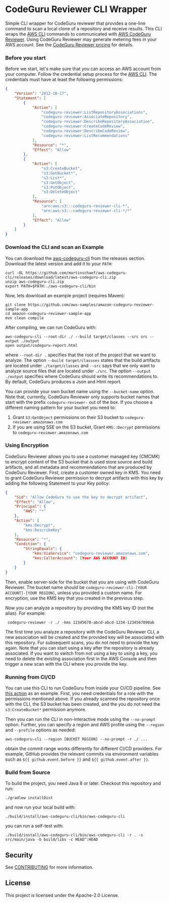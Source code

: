 # CodeGuru Reviewer CLI Wrapper
Simple CLI wrapper for CodeGuru reviewer that provides a one-line command to scan a local clone of a repository and
receive results. This CLI wraps the [AWS CLI](https://aws.amazon.com/cli/) commands to communicated with 
[AWS CodeGuru Reviewer](https://aws.amazon.com/codeguru/). Using CodeGuru Reviewer may generate metering fees
in your AWS account. See the [CodeGuru Reviewer pricing](https://aws.amazon.com/codeguru/pricing/) for details.

### Before you start

Before we start, let's make sure that you can access an AWS account from your computer. 
Follow the credential setup process for the [AWS CLI](https://github.com/aws/aws-cli#configuration).
The credentials must have at least the following permissions:

```json
{
    "Version": "2012-10-17",
    "Statement": [
        {
            "Action": [
                "codeguru-reviewer:ListRepositoryAssociations",
                "codeguru-reviewer:AssociateRepository",
                "codeguru-reviewer:DescribeRepositoryAssociation",
                "codeguru-reviewer:CreateCodeReview",
                "codeguru-reviewer:DescribeCodeReview",
                "codeguru-reviewer:ListRecommendations"
            ],
            "Resource": "*",
            "Effect": "Allow"
        },
        {
            "Action": [
                "s3:CreateBucket",
                "s3:GetBucket*",
                "s3:List*",
                "s3:GetObject",
                "s3:PutObject",
                "s3:DeleteObject"
            ],
            "Resource": [
                "arn:aws:s3:::codeguru-reviewer-cli-*",
                "arn:aws:s3:::codeguru-reviewer-cli-*/*"
            ],
            "Effect": "Allow"
        }
    ]
}
```


### Download the CLI and scan an Example

You can download the [aws-codeguru-cli](releases/download/latest/aws-codeguru-cli.zip) from the releases section.
Download the latest version and add it to your `PATH`:
```
curl -OL https://github.com/martinschaef/aws-codeguru-cli/releases/download/latest/aws-codeguru-cli.zip
unzip aws-codeguru-cli.zip
export PATH=$PATH:./aws-codeguru-cli/bin
```

Now, lets download an example project (requires Maven):
```
git clone https://github.com/aws-samples/amazon-codeguru-reviewer-sample-app
cd amazon-codeguru-reviewer-sample-app
mvn clean compile
```
After compiling, we can run CodeGuru with:
```
aws-codeguru-cli --root-dir ./ --build target/classes --src src --output ./output
open output/codeguru-report.html 
```
where `--root-dir .` specifies that the root of the project that we want to analyze. The option `--build target/classses` states that the build artifacts are located under `./target/classes` and `--src` says that we only want to analyze source files that are
located under `./src`. The option `--output ./output` specifies where CodeGuru should write its recommendations to. By default,
CodeGuru produces a Json and Html report.

You can provide your own bucket name using the `--bucket-name` option. Note that, currently, CodeGuru Reviewer only
supports bucket names that start with the prefix `codeguru-reviewer-` out of the box. If you choose a different naming
pattern for your bucket you need to:
1. Grant `S3:GetObject` permissions on their S3 bucket to `codeguru-reviewer.amazonaws.com`
2. If you are using SSE on the S3 bucket, Grant `KMS::Decrypt` permissions to `codeguru-reviewer.amazonaws.com`

### Using Encryption

CodeGuru Reviewer allows you to use a customer managed key (CMCMK) to encrypt content of the S3 bucket that is used 
store source and build artifacts, and all metadata and recommendations that are produced by CodeGuru Reviewer. 
First, create a customer owned key in KMS.
You need to grant CodeGuru Reviewer permission to decrypt artifacts with this key by adding the 
following Statement to your Key policy:

```json
{
    "Sid": "Allow CodeGuru to use the key to decrypt artifact",
    "Effect": "Allow",
    "Principal": {
        "AWS": "*"
    },
    "Action": [
        "kms:Decrypt",
        "kms:DescribeKey"
    ],
    "Resource": "*",
    "Condition": {
        "StringEquals": {
            "kms:ViaService": "codeguru-reviewer.amazonaws.com",
            "kms:CallerAccount": [Your AWS ACCOUNT ID]
        }
    }
}
```
Then, enable server-side for the bucket that you are using with CodeGuru Reviewer. The bucket name should be
`codeguru-reviewer-cli-[YOUR ACCOUNT]-[YOUR REGION]`, unless you provided a custom name. For encryption, use the
KMS key that you created in the previous step.

Now you can analyze a repository by providing the KMS key ID (not the alias). For example:
```
 codeguru-reviewer -r ./ -kms 12345678-abcd-abcd-1234-1234567890ab
```
The first time you analyze a repository with the CodeGuru Reviewer CLI, a new association will be created and
the provided key will be associated with this repository. Fur subsequent scans, you do not need to provide the 
key again. Note that you can start using a key after the repository is already associated. If you want to switch
from not using a key to using a key, you need to delete the existing association first in the AWS Console and
then trigger a new scan with the CLI where you provide the key.


### Running from CI/CD

You can use this CLI to run CodeGuru from inside your CI/CD pipeline. See [this action](.github/workflows/self-test-and-release.yml#L30-L41) as an example. First, you need credentials for a role with the permissions mentioned above. If you already scanned
the repository once with the CLI, the S3 bucket has been created, and the you do not need the `s3:CreateBucket*` permission anymore.

Then you can run the CLI in non-interactive mode using the `--no-prompt` option. Further, you can specify a region and 
AWS profile using the `--region` and `--profile` options as needed:
```
aws-codeguru-cli --region [BUCKET REGION] --no-prompt -r ./ ...
```
obtain the commit range works differently for different CI/CD providers. For example, GitHub provides the relevant
commits via environment variables such as `${{ github.event.before }}` and `${{ github.event.after }}`.

### Build from Source

To build the project, you need Java 8 or later. Checkout this repository and run:
```
./gradlew installDist
```
and now run your local build with:
```
./build/install/aws-codeguru-cli/bin/aws-codeguru-cli
```
you can run a self-test with:
```
./build/install/aws-codeguru-cli/bin/aws-codeguru-cli -r . -s src/main/java -b build/libs -c HEAD^:HEAD
```

## Security

See [CONTRIBUTING](CONTRIBUTING.md#security-issue-notifications) for more information.

## License

This project is licensed under the Apache-2.0 License.
